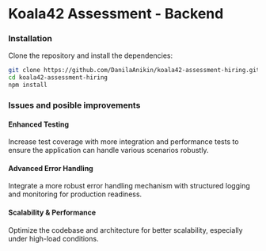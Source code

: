 # Koala42 Assessment - Backend

### Installation
Clone the repository and install the dependencies:

```bash
git clone https://github.com/DanilaAnikin/koala42-assessment-hiring.git
cd koala42-assessment-hiring
npm install
```

### Issues and posible improvements
#### Enhanced Testing
Increase test coverage with more integration and performance tests to ensure the application can handle various scenarios robustly.

#### Advanced Error Handling
Integrate a more robust error handling mechanism with structured logging and monitoring for production readiness.

#### Scalability & Performance
Optimize the codebase and architecture for better scalability, especially under high-load conditions.
